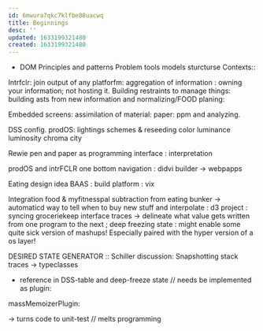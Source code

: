 ```yaml
---
id: 6mwura7qkc7klfbe88uacwq
title: Beginnings
desc: ''
updated: 1633199321480
created: 1633199321480
---
```


+ DOM
Principles and patterns
Problem
tools
models
sturcturse
Contexts::

Intrfclr: join output of any platforfm: aggregation of information : owning your information; not hosting it. Building restraints to manage things: building asts from new information and normalizing/FOOD planing:

Embedded screens: assimilation of material: paper: ppm and analyzing.

DSS config.
prodOS: lightings schemes & reseeding color luminance luminosity chroma city

Rewie pen and paper as programming interface : interpretation

prodOS and intrFCLR one bottom navigation : didvi builder -> webpapps

Eating design idea BAAS : build platform : vix

Integration food & myfitnesspal subtraction from eating bunker -> automaticd way to tell when to buy new stuff and interpolate : d3 project : syncing groceriekeep interface traces -> delineate what value gets written from one program to the next ; deep freezing state : might enable some quite sick version of mashups! Especially paired with the hyper version of a os layer!

DESIRED STATE GENERATOR :: Schiller discussion:
Snapshotting stack traces -> typeclasses
- reference in DSS-table and deep-freeze state // needs be implemented as plugin:

massMemoizerPlugin:

-> turns code to unit-test // melts programming
